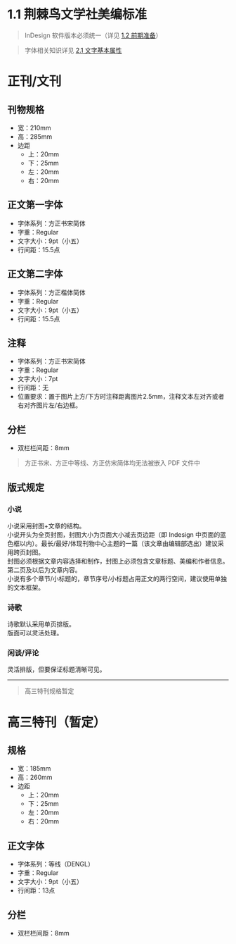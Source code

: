 # 1.1 荆棘鸟文学社美编标准

>InDesign 软件版本必须统一（详见 [1.2 前期准备](1.2.md)）

> 字体相关知识详见 [2.1 文字基本属性](../ChapterNo2/2.1.md)
# 正刊/文刊

## 刊物规格
- 宽：210mm
- 高：285mm
- 边距
    - 上：20mm
    - 下：25mm
    - 左：20mm
    - 右：20mm

## 正文第一字体
- 字体系列：方正书宋简体
- 字重：Regular
- 文字大小：9pt（小五）
- 行间距：15.5点

## 正文第二字体
- 字体系列：方正楷体简体
- 字重：Regular
- 文字大小：9pt（小五）
- 行间距：15.5点

## 注释
- 字体系列：方正书宋简体
- 字重：Regular
- 文字大小：7pt
- 行间距：无
- 位置要求：置于图片上方/下方时注释距离图片2.5mm，注释文本左对齐或者右对齐图片左/右边框。
## 分栏
- 双栏栏间距：8mm

> 方正书宋、方正中等线、方正仿宋简体均无法被嵌入 PDF 文件中
## 版式规定  
### 小说
小说采用封图+文章的结构。  
小说开头为全页封图，封图大小为页面大小减去页边距（即 Indesign 中页面的蓝色框以内）。最长/最好/体现刊物中心主题的一篇（该文章由编辑部选出）建议采用跨页封图。  
封图必须根据文章内容选择和制作，封图上必须包含文章标题、美编和作者信息。  
第二页及以后为文章内容。  
小说有多个章节/小标题的，章节序号/小标题占用正文的两行空间，建议使用单独的文本框架。
### 诗歌  
诗歌默认采用单页排版。  
版面可以灵活处理。  

### 闲谈/评论  
灵活排版，但要保证标题清晰可见。  

-----

> 高三特刊规格暂定
# 高三特刊（暂定）
## 规格
- 宽：185mm
- 高：260mm
- 边距
    - 上：20mm
    - 下：25mm
    - 左：20mm
    - 右：20mm
## 正文字体
- 字体系列：等线（DENGL）
- 字重：Regular
- 文字大小：9pt（小五）
- 行间距：13点
## 分栏
- 双栏栏间距：8mm